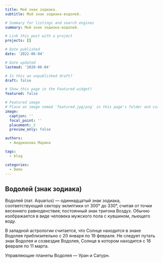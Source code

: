 ```yaml
---
title: Мой знак зодиака.
subtitle: Мой знак зодиака-водолей.

# Summary for listings and search engines
summary: Мой знак зодиака-водолей.

# Link this post with a project
projects: []

# Date published
date: '2022-06-04'

# Date updated
lastmod: '2020-06-04'

# Is this an unpublished draft?
draft: false

# Show this page in the Featured widget?
featured: false

# Featured image
# Place an image named `featured.jpg/png` in this page's folder and customize its options here.
image:
  caption: ''
  focal_point: ''
  placement: 2
  preview_only: false

authors:
  - Андрианова Марина

tags:
  - blog

categories:
  - Demo
---
```


## Водолей (знак зодиака)

Водолей (лат. Aquarius) — одиннадцатый знак зодиака, соответствующий сектору эклиптики от 300° до 330°, считая от точки весеннего равноденствия; постоянный знак тригона Воздух. Обычно изображается в виде человека мужского пола с кувшином, льющего воду.

В западной астрологии считается, что Солнце находится в знаке Водолея приблизительно с 20 января по 19 февраля. Не следует путать знак Водолея и созвездие Водолея, Солнце в котором находится с 16 февраля по 11 марта.

Управляющие планеты Водолея — Уран и Сатурн. 

